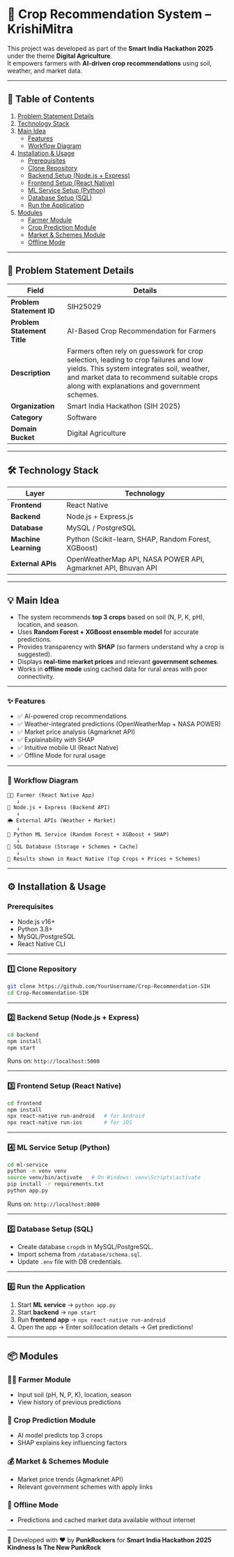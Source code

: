 # 🌾 Crop Recommendation System – KrishiMitra

This project was developed as part of the **Smart India Hackathon 2025** under the theme **Digital Agriculture**.  
It empowers farmers with **AI-driven crop recommendations** using soil, weather, and market data.  

---

## 📑 Table of Contents

1. [Problem Statement Details](#problem-statement-details)  
2. [Technology Stack](#technology-stack)  
3. [Main Idea](#main-idea)  
   - [Features](#features)  
   - [Workflow Diagram](#workflow-diagram)  
4. [Installation & Usage](#installation--usage)  
   - [Prerequisites](#prerequisites)  
   - [Clone Repository](#clone-repository)  
   - [Backend Setup (Node.js + Express)](#backend-setup-nodejs--express)  
   - [Frontend Setup (React Native)](#frontend-setup-react-native)  
   - [ML Service Setup (Python)](#ml-service-setup-python)  
   - [Database Setup (SQL)](#database-setup-sql)  
   - [Run the Application](#run-the-application)  
5. [Modules](#modules)  
   - [Farmer Module](#farmer-module)  
   - [Crop Prediction Module](#crop-prediction-module)  
   - [Market & Schemes Module](#market--schemes-module)  
   - [Offline Mode](#offline-mode)  

---

## 📝 Problem Statement Details

| Field                        | Details |
|------------------------------|---------|
| **Problem Statement ID**     | SIH25029 |
| **Problem Statement Title**  | AI-Based Crop Recommendation for Farmers |
| **Description**              | Farmers often rely on guesswork for crop selection, leading to crop failures and low yields. This system integrates soil, weather, and market data to recommend suitable crops along with explanations and government schemes. |
| **Organization**             | Smart India Hackathon (SIH 2025) |
| **Category**                 | Software |
| **Domain Bucket**            | Digital Agriculture |

---

## 🛠 Technology Stack

| Layer            | Technology |
|------------------|------------|
| **Frontend**     | React Native |
| **Backend**      | Node.js + Express.js |
| **Database**     | MySQL / PostgreSQL |
| **Machine Learning** | Python (Scikit-learn, SHAP, Random Forest, XGBoost) |
| **External APIs**| OpenWeatherMap API, NASA POWER API, Agmarknet API, Bhuvan API |

---

## 💡 Main Idea

- The system recommends **top 3 crops** based on soil (N, P, K, pH), location, and season.  
- Uses **Random Forest + XGBoost ensemble model** for accurate predictions.  
- Provides transparency with **SHAP** (so farmers understand why a crop is suggested).  
- Displays **real-time market prices** and relevant **government schemes**.  
- Works in **offline mode** using cached data for rural areas with poor connectivity.  

---

### ✨ Features
- ✅ AI-powered crop recommendations  
- ✅ Weather-integrated predictions (OpenWeatherMap + NASA POWER)  
- ✅ Market price analysis (Agmarknet API)  
- ✅ Explainability with SHAP  
- ✅ Intuitive mobile UI (React Native)  
- ✅ Offline Mode for rural usage  

---

### 🔄 Workflow Diagram
```
👨‍🌾 Farmer (React Native App)
   ↓
📡 Node.js + Express (Backend API)
   ↓
🌦 External APIs (Weather + Market)
   ↓
🧠 Python ML Service (Random Forest + XGBoost + SHAP)
   ↓
💾 SQL Database (Storage + Schemes + Cache)
   ↓
📱 Results shown in React Native (Top Crops + Prices + Schemes)
```

---

## ⚙️ Installation & Usage

### Prerequisites
- Node.js v16+  
- Python 3.8+  
- MySQL/PostgreSQL  
- React Native CLI  

---

### 1️⃣ Clone Repository
```bash
git clone https://github.com/YourUsername/Crop-Recommendation-SIH
cd Crop-Recommendation-SIH
```

---

### 2️⃣ Backend Setup (Node.js + Express)
```bash
cd backend
npm install
npm start
```
Runs on: `http://localhost:5000`

---

### 3️⃣ Frontend Setup (React Native)
```bash
cd frontend
npm install
npx react-native run-android   # for Android
npx react-native run-ios       # for iOS
```

---

### 4️⃣ ML Service Setup (Python)
```bash
cd ml-service
python -m venv venv
source venv/bin/activate   # On Windows: venv\Scripts\activate
pip install -r requirements.txt
python app.py
```
Runs on: `http://localhost:8000`

---

### 5️⃣ Database Setup (SQL)
- Create database `cropdb` in MySQL/PostgreSQL.  
- Import schema from `/database/schema.sql`.  
- Update `.env` file with DB credentials.  

---

### 6️⃣ Run the Application
1. Start **ML service** → `python app.py`  
2. Start **backend** → `npm start`  
3. Run **frontend app** → `npx react-native run-android`  
4. Open the app → Enter soil/location details → Get predictions!  

---

## 📦 Modules

### 👨‍🌾 Farmer Module
- Input soil (pH, N, P, K), location, season  
- View history of previous predictions  

### 🌱 Crop Prediction Module
- AI model predicts top 3 crops  
- SHAP explains key influencing factors  

### 💰 Market & Schemes Module
- Market price trends (Agmarknet API)  
- Relevant government schemes with apply links  

### 📴 Offline Mode
- Predictions and cached market data available without internet  

---

🚀 Developed with ❤️ by **PunkRockers** for **Smart India Hackathon 2025**
**Kindness Is The New PunkRock**
